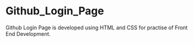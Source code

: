 # Github_Login_Page
Github Login Page is developed using HTML and CSS for practise of Front End Development.
